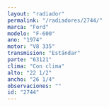 ```yaml
---
layout: "radiador"
permalink: "/radiadores/2744/"
marca: "Ford"
modelo: "F-600"
ano: "1974"
motor: "V8 335"
transmision: "Estándar"
parte: "63121"
clima: "Con clima"
alto: "22 1/2"
ancho: "26 1/4"
observaciones: ""
id: "2744"
---
```


